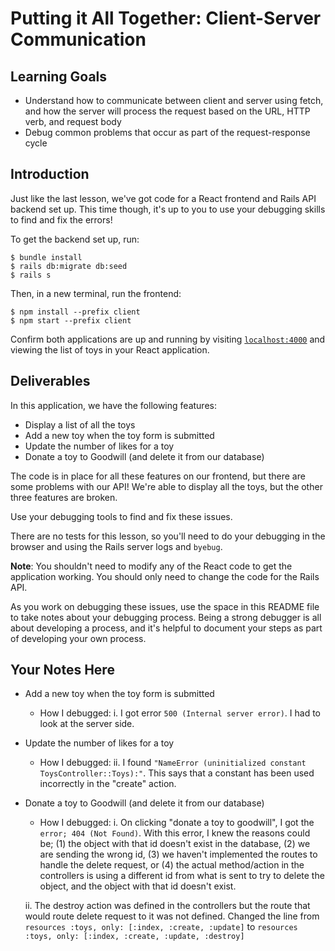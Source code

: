 # Putting it All Together: Client-Server Communication

## Learning Goals

- Understand how to communicate between client and server using fetch, and how
  the server will process the request based on the URL, HTTP verb, and request
  body
- Debug common problems that occur as part of the request-response cycle

## Introduction

Just like the last lesson, we've got code for a React frontend and Rails API
backend set up. This time though, it's up to you to use your debugging skills to
find and fix the errors!

To get the backend set up, run:

```console
$ bundle install
$ rails db:migrate db:seed
$ rails s
```

Then, in a new terminal, run the frontend:

```console
$ npm install --prefix client
$ npm start --prefix client
```

Confirm both applications are up and running by visiting
[`localhost:4000`](http://localhost:4000) and viewing the list of toys in your
React application.

## Deliverables

In this application, we have the following features:

- Display a list of all the toys
- Add a new toy when the toy form is submitted
- Update the number of likes for a toy
- Donate a toy to Goodwill (and delete it from our database)

The code is in place for all these features on our frontend, but there are some
problems with our API! We're able to display all the toys, but the other three
features are broken.

Use your debugging tools to find and fix these issues.

There are no tests for this lesson, so you'll need to do your debugging in the
browser and using the Rails server logs and `byebug`.

**Note**: You shouldn't need to modify any of the React code to get the
application working. You should only need to change the code for the Rails API.

As you work on debugging these issues, use the space in this README file to take
notes about your debugging process. Being a strong debugger is all about
developing a process, and it's helpful to document your steps as part of
developing your own process.

## Your Notes Here

- Add a new toy when the toy form is submitted

  - How I debugged:
 i. I got error `500 (Internal server error)`. I had to look at the server side.
- Update the number of likes for a toy

  - How I debugged:
  ii. I found `"NameError (uninitialized constant ToysController::Toys):"`. This says that a constant has been used incorrectly in the "create" action.

- Donate a toy to Goodwill (and delete it from our database)

  - How I debugged:
  i. On clicking "donate a toy to goodwill", I got the `error; 404 (Not Found)`. With this error, I knew the reasons could be; (1) the object with that id doesn't exist in the database, (2) we are sending the wrong id, (3) we haven't implemented the routes to handle the delete request, or (4) the actual method/action in the controllers is using a different id from what is sent to try to delete the object, and the object with that id doesn't exist.

   ii. The destroy action was defined in the controllers but the route that would route delete request to it was not defined. Changed the line from `resources :toys, only: [:index, :create, :update]` to `resources :toys, only: [:index, :create, :update, :destroy]`
